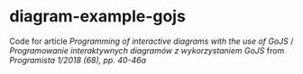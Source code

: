# diagram-example-gojs

Code for article *Programming of interactive diagrams with the use of GoJS* / *Programowanie interaktywnych diagramów z wykorzystaniem GoJS* from *Programista 1/2018 (68), pp. 40-46a*